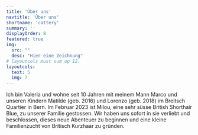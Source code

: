 ```yaml
---
title: 'Über uns'
navtitle: 'Über uns'
shortname: 'cattery'
summary: ''
displayOrder: 8
featured: true
img: 
  src: "" 
  desc: "Hier eine Zeichnung"
# layoutcols must sum up 12.
layoutcols: 
  text: 5
  img: 7
---
```


Ich bin Valeria und wohne seit 10 Jahren mit meinem Mann Marco und unseren Kindern Matilde (geb. 2016) und Lorenzo (geb. 2018) im Breitsch Quartier in Bern. Im Februar 2023 ist Milou, eine sehr süsse British Shorthair Blue, zu unserer Familie gestossen.
Wir haben uns sofort in sie verliebt und beschlossen, dieses neue Abenteuer zu beginnen und eine kleine Familienzucht von Britisch Kurzhaar zu gründen.